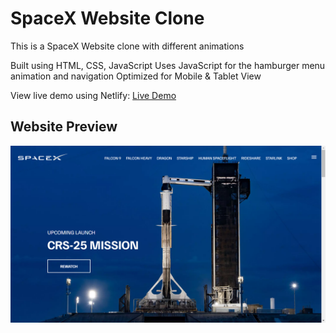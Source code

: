 # SpaceX Website Clone

This is a SpaceX Website clone with different animations

Built using HTML, CSS, JavaScript
Uses JavaScript for the hamburger menu animation and navigation
Optimized for Mobile & Tablet View

View live demo using Netlify: [Live Demo](https://rishabhbansal16.netlify.app)

## Website Preview

<img src="./img/preview.png">
